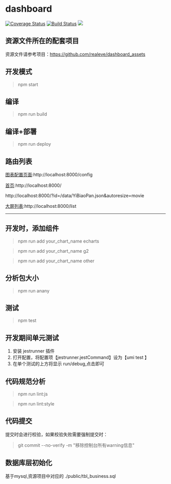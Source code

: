 # dashboard
[![Coverage Status](https://coveralls.io/repos/github/realeve/dashboard/badge.svg?branch=master)](https://coveralls.io/github/realeve/dashboard?branch=master)
[![Build Status](https://api.travis-ci.com/realeve/dashboard.svg?branch=master&status=passed)](https://travis-ci.com/realeve/dashboard)
![](https://img.shields.io/github/last-commit/realeve/dashboard/master.svg)

## 资源文件所在的配套项目

资源文件请参考项目：https://github.com/realeve/dashboard_assets

## 开发模式
> npm start

## 编译
> npm run build

## 编译+部署
> npm run deploy

## 路由列表

[图表配置页面](http://localhost:8000/config):http://localhost:8000/config

[首页](http://localhost:8000/):http://localhost:8000/

http://localhost:8000/?id=/data/YiBiaoPan.json&autoresize=movie

[大屏列表](http://localhost:8000/list):http://localhost:8000/list
  
----
## 开发时，添加组件

> npm run add your_chart_name echarts

> npm run add your_chart_name g2

> npm run add your_chart_name other

## 分析包大小
> npm run anany

## 测试
> npm test

## 开发期间单元测试

1. 安装 jestrunner 插件
2. 打开配置，将配置项【jestrunner.jestCommand】设为【umi test 】
3. 在单个测试的上方将显示  run/debug,点击即可

## 代码规范分析

> npm run lint:js

> npm run lint:style
 
## 代码提交 

提交时会进行校验，如果校验失败需要强制提交时：

> git commit --no-verify -m "移除控制台所有warning信息"
## 数据库层初始化

基于mysql,资源项目中对应的  ./public/tbl_business.sql
 
 
